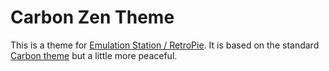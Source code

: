 # Carbon Zen Theme

This is a theme for [Emulation Station / RetroPie](https://github.com/retropie/retropie-setup/wiki/themes). It is based
on the standard [Carbon theme](https://github.com/RetroPie/es-theme-carbon) but a little more peaceful.
